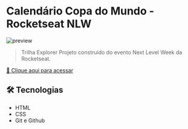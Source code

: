 # Calendário Copa do Mundo - Rocketseat NLW

![preview](./preview.jpg)

> Trilha Explorer
Projeto construído do evento Next Level Week da Rocketseat.

[🔗 Clique aqui para acessar](https://grazifalk.github.io/Rocketseat-NLW-Calendario-Copa/)

## 🛠 Tecnologias

- HTML
- CSS
- Git e Github
